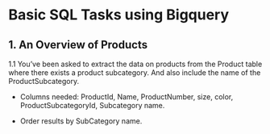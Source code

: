 # Basic SQL Tasks using Bigquery

## 1. An Overview of Products

1.1 You’ve been asked to extract the data on products from the Product table where there exists a product subcategory. And also include the name of the ProductSubcategory.


- Columns needed: ProductId, Name, ProductNumber, size, color, ProductSubcategoryId, Subcategory name.

- Order results by SubCategory name.
